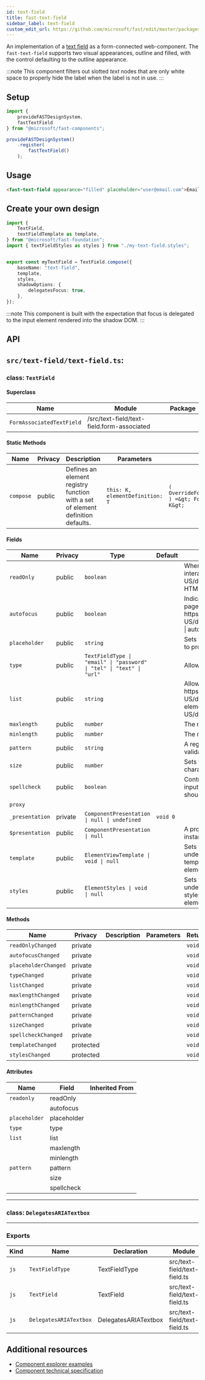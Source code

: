 ```yaml
---
id: text-field
title: fast-text-field
sidebar_label: text-field
custom_edit_url: https://github.com/microsoft/fast/edit/master/packages/web-components/fast-foundation/src/text-field/README.md
---
```


An implementation of a [text field](https://developer.mozilla.org/en-US/docs/Web/HTML/Element/Input/text) as a form-connected web-component. The `fast-text-field` supports two visual appearances, outline and filled, with the control defaulting to the outline appearance.

:::note
This component filters out slotted _text_ nodes that are only white space to properly hide the label when the label is not in use.
:::

## Setup

```ts
import {
    provideFASTDesignSystem,
    fastTextField
} from "@microsoft/fast-components";

provideFASTDesignSystem()
    .register(
        fastTextField()
    );
```

## Usage

```html live
<fast-text-field appearance="filled" placeholder="user@email.com">Email</fast-text-field>
```

## Create your own design

```ts
import {
    TextField,
    textFieldTemplate as template,
} from "@microsoft/fast-foundation";
import { textFieldStyles as styles } from "./my-text-field.styles";


export const myTextField = TextField.compose({
    baseName: "text-field",
    template,
    styles,
    shadowOptions: {
        delegatesFocus: true,
    },
});
```

:::note
This component is built with the expectation that focus is delegated to the input element rendered into the shadow DOM.
:::

## API

## `src/text-field/text-field.ts`:

### class: `TextField`

#### Superclass

| Name                      | Module                                     | Package |
| ------------------------- | ------------------------------------------ | ------- |
| `FormAssociatedTextField` | /src/text-field/text-field.form-associated |         |

#### Static Methods

| Name      | Privacy | Description                                                                     | Parameters                      | Return                                                                                                                          | Inherited From    |
| --------- | ------- | ------------------------------------------------------------------------------- | ------------------------------- | ------------------------------------------------------------------------------------------------------------------------------- | ----------------- |
| `compose` | public  | Defines an element registry function with a set of element definition defaults. | `this: K, elementDefinition: T` | `(         overrideDefinition?: OverrideFoundationElementDefinition&lt;T&gt;     ) =&gt; FoundationElementRegistry&lt;T, K&gt;` | FoundationElement |

#### Fields

| Name            | Privacy | Type                                                                 | Default  | Description                                                                                                                                                                                                                       | Inherited From          |
| --------------- | ------- | -------------------------------------------------------------------- | -------- | --------------------------------------------------------------------------------------------------------------------------------------------------------------------------------------------------------------------------------- | ----------------------- |
| `readOnly`      | public  | `boolean`                                                            |          | When true, the control will be immutable by user interaction. See {@link https\://developer.mozilla.org/en-US/docs/Web/HTML/Attributes/readonly \| readonly HTML attribute} for more information.                                 |                         |
| `autofocus`     | public  | `boolean`                                                            |          | Indicates that this element should get focus after the page finishes loading. See {@link https\://developer.mozilla.org/en-US/docs/Web/HTML/Element/input#htmlattrdefautofocus \| autofocus HTML attribute} for more information. |                         |
| `placeholder`   | public  | `string`                                                             |          | Sets the placeholder value of the element, generally used to provide a hint to the user.                                                                                                                                          |                         |
| `type`          | public  | `TextFieldType \| "email" \| "password" \| "tel" \| "text" \| "url"` |          | Allows setting a type or mode of text.                                                                                                                                                                                            |                         |
| `list`          | public  | `string`                                                             |          | Allows associating a {@link https\://developer.mozilla.org/en-US/docs/Web/HTML/Element/datalist \| datalist} to the element by {@link https\://developer.mozilla.org/en-US/docs/Web/API/Element/id}.                              |                         |
| `maxlength`     | public  | `number`                                                             |          | The maximum number of characters a user can enter.                                                                                                                                                                                |                         |
| `minlength`     | public  | `number`                                                             |          | The minimum number of characters a user can enter.                                                                                                                                                                                |                         |
| `pattern`       | public  | `string`                                                             |          | A regular expression that the value must match to pass validation.                                                                                                                                                                |                         |
| `size`          | public  | `number`                                                             |          | Sets the width of the element to a specified number of characters.                                                                                                                                                                |                         |
| `spellcheck`    | public  | `boolean`                                                            |          | Controls whether or not to enable spell checking for the input field, or if the default spell checking configuration should be used.                                                                                              |                         |
| `proxy`         |         |                                                                      |          |                                                                                                                                                                                                                                   | FormAssociatedTextField |
| `_presentation` | private | `ComponentPresentation \| null \| undefined`                         | `void 0` |                                                                                                                                                                                                                                   | FoundationElement       |
| `$presentation` | public  | `ComponentPresentation \| null`                                      |          | A property which resolves the ComponentPresentation instance for the current component.                                                                                                                                           | FoundationElement       |
| `template`      | public  | `ElementViewTemplate \| void \| null`                                |          | Sets the template of the element instance. When undefined, the element will attempt to resolve the template from the associated presentation or custom element definition.                                                        | FoundationElement       |
| `styles`        | public  | `ElementStyles \| void \| null`                                      |          | Sets the default styles for the element instance. When undefined, the element will attempt to resolve default styles from the associated presentation or custom element definition.                                               | FoundationElement       |

#### Methods

| Name                 | Privacy   | Description | Parameters | Return | Inherited From    |
| -------------------- | --------- | ----------- | ---------- | ------ | ----------------- |
| `readOnlyChanged`    | private   |             |            | `void` |                   |
| `autofocusChanged`   | private   |             |            | `void` |                   |
| `placeholderChanged` | private   |             |            | `void` |                   |
| `typeChanged`        | private   |             |            | `void` |                   |
| `listChanged`        | private   |             |            | `void` |                   |
| `maxlengthChanged`   | private   |             |            | `void` |                   |
| `minlengthChanged`   | private   |             |            | `void` |                   |
| `patternChanged`     | private   |             |            | `void` |                   |
| `sizeChanged`        | private   |             |            | `void` |                   |
| `spellcheckChanged`  | private   |             |            | `void` |                   |
| `templateChanged`    | protected |             |            | `void` | FoundationElement |
| `stylesChanged`      | protected |             |            | `void` | FoundationElement |

#### Attributes

| Name          | Field       | Inherited From |
| ------------- | ----------- | -------------- |
| `readonly`    | readOnly    |                |
|               | autofocus   |                |
| `placeholder` | placeholder |                |
| `type`        | type        |                |
| `list`        | list        |                |
|               | maxlength   |                |
|               | minlength   |                |
| `pattern`     | pattern     |                |
|               | size        |                |
|               | spellcheck  |                |

<hr/>

### class: `DelegatesARIATextbox`

<hr/>

### Exports

| Kind | Name                   | Declaration          | Module                       | Package |
| ---- | ---------------------- | -------------------- | ---------------------------- | ------- |
| `js` | `TextFieldType`        | TextFieldType        | src/text-field/text-field.ts |         |
| `js` | `TextField`            | TextField            | src/text-field/text-field.ts |         |
| `js` | `DelegatesARIATextbox` | DelegatesARIATextbox | src/text-field/text-field.ts |         |


## Additional resources

* [Component explorer examples](https://explore.fast.design/components/fast-text-field)
* [Component technical specification](https://github.com/microsoft/fast/blob/master/packages/web-components/fast-foundation/src/text-field/text-field.spec.md)